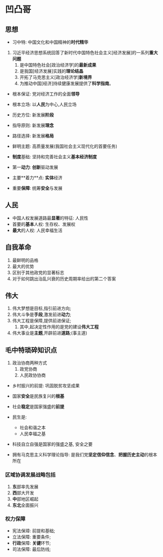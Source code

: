 # 凹凸哥

## 思想

- 习中特: 中国文化和中国精神的**时代精华**

1. 习近平经济思想系统回答了新时代中国特色社会主义[经济发展]的一系列**重大问题**
   1. 是中国特色社会[政治经济学]的**最新成果**
   2. 是我国[经济发展]实践的**理论结晶**
   3. 开拓了马克思主义[政治经济学]**新境界**
   4. 为推动中国[经济]持续健康发展提供了**科学指南**。

- 根本保证: 党对经济⼯作的全⾯**领导**
- 根本⽴场: 以**人民**为中⼼,⼈⺠⽴场
- 历史⽅位: 新发展**阶段**
- 指导原则: 新发展**理念**
- 路径选择: 新发展**格局**
- 鲜明主题: ⾼质量发展(我国社会主义现代化的首要任务)
- **制度**基础: 坚持和完善社会主义**基本经济制度**

- 第⼀**动⼒**: **创新**驱动发展
- 主要**着⼒**点: **实体**经济
- 重要**保障**: 统筹**安全**与发展

## 人民

- 中国人权发展道路最**显著**的特征: 人民性
- 首要的**基本**人权: 生存权、发展权
- **最大**的人权: 人民幸福生活

## 自我革命

1. 最鲜明的品格
2. 最大的优势
3. 区别于其他政党的显著标志
4. 对于如何跳出治乱兴衰的历史周期率给出的第二个答案

## 伟大

1. 伟大梦想是目标,指引前进方向;
2. 伟大斗争是**手段**,激发前进**动力**;
3. 伟大工程是保障,提供前进保证;
   1. 其中,起决定性作用的是党的建设**伟大工程**
4. 伟大事业是**主题**,开辟前进**道路**;(事主道)

## 毛中特琐碎知识点

1. 政治协商两种方式
   1. 政党协商
   2. 人民政协协商

- 乡村振兴的前提: 巩固脱贫攻坚成果

- 国家**安全**是民族复兴的**根基**
- 社会**稳定**是国家强盛的**前提**
- 民生是:
  - 社会和谐之本
  - 人民幸福之基

- 科技自立自强是国家的强盛之基, 安全之要

- 拥有马克思主义科学理论指导: 是我们党**坚定信仰信念**、**把握历史主动**的根本所在

### 区域协调发展战略包括

1. **东**部率先发展
2. **西**部大开发
3. **中**部地区崛起
4. **东北**全面振兴

### 权力保障

- 宪法保璋: 前提和基础;
- 立法保障: 重要条件;
- **行政**保障: **关键**环节;
- 司法保障: 最后防线;
